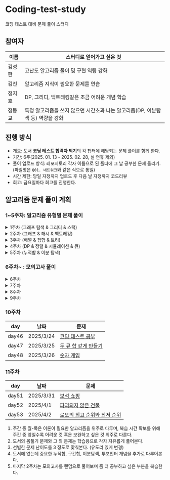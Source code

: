 # Coding-test-study
코딩 테스트 대비 문제 풀이 스터디

## 참여자
이름 | 스터디로 얻어가고 싶은 것
--- | ---
김정한 | 고난도 알고리즘 풀이 및 구현 역량 강화
김진 | 알고리즘 지식이 필요한 문제를 연습
정지호 | DP, 그리디, 백트래킹같은 조금 어려운 개념 학습
정동교 | 특정 알고리즘을 쓰지 않으면 시간초과 나는 알고리즘(DP, 이분탐색 등) 역량을 강화

## 진행 방식
- 개요: 도서 **코딩 테스트 합격자 되기**의 각 챕터에 해당되는 문제 풀이를 함께 한다.
- 기간: 6주(2025. 01. 13 - 2025. 02. 28, 설 연휴 제외)
- 풀이 업로드 방식: 레포지토리 각자 이름으로 된 폴더에 그 날 공부한 문제 올리기. (파일명은 `Q01. 네트워크`와 같은 식으로 통일)
- 시간 제한: 당일 자정까지 업로드 후 다음 날 자정까지 코드리뷰
- 회고: 금요일마다 회고를 진행한다.

## 알고리즘 문제 풀이 계획

### 1~5주차: 알고리즘 유형별 문제 풀이
<details>
<summary>1주차 (그래프 탐색 & 그리디 & 스택)</summary>

### 1주차 문제 목록
날짜 | 문제 | 문제 유형
--- | --- | ---
2025/1/13 | [게임 맵 최단거리](https://school.programmers.co.kr/learn/courses/30/lessons/1844) | 그래프 탐색
2025/1/14 | [네트워크](https://school.programmers.co.kr/learn/courses/30/lessons/43162) | 그래프 탐색
2025/1/15 | [예산](https://school.programmers.co.kr/learn/courses/30/lessons/12982), [귤 고르기](https://school.programmers.co.kr/learn/courses/30/lessons/138476) | 그리디
2025/1/16 | [기지국 설치](https://school.programmers.co.kr/learn/courses/30/lessons/12979) | 그리디
2025/1/17 | [표 편집](https://school.programmers.co.kr/learn/courses/30/lessons/81303) | 스택

</details>

<details>
<summary>2주차 (그래프 & 해시 & 백트래킹)</summary>

### 2주차 문제 목록
날짜 | 문제 | 문제 유형
--- | --- | ---
2025/1/20 | [배달](https://school.programmers.co.kr/learn/courses/30/lessons/12978) | 그래프(다익스트라)
2025/1/21 | [미로만들기](https://www.acmicpc.net/problem/2665) | 그래프(다익스트라)
2025/1/22 | [메뉴 리뉴얼](https://school.programmers.co.kr/learn/courses/30/lessons/72411) | 해시
2025/1/23 | [피로도](https://school.programmers.co.kr/learn/courses/30/lessons/87946), [N-퀸](https://school.programmers.co.kr/learn/courses/30/lessons/12952), [양궁 대회](https://school.programmers.co.kr/learn/courses/30/lessons/92342) | 백트래킹
2025/1/24 | [사라지는 발판](https://school.programmers.co.kr/learn/courses/30/lessons/92345) | 백트래킹

</details>

<details>
<summary>3주차 (배열 & 집합 & 트리)</summary>

### 3주차 문제 목록
날짜 | 문제 | 문제 유형
--- | --- | ---
2025/2/3 | [실패율](https://school.programmers.co.kr/learn/courses/30/lessons/42889) | 배열
2025/2/4 | [폰켓몬](https://school.programmers.co.kr/learn/courses/30/lessons/1845) | 집합
2025/2/5 | [섬 연결하기](https://school.programmers.co.kr/learn/courses/30/lessons/42861) | 집합
2025/2/6 | [다단계 칫솔 판매](https://school.programmers.co.kr/learn/courses/30/lessons/77486) | 트리
2025/2/7 | [양과 늑대](https://school.programmers.co.kr/learn/courses/30/lessons/92343) | 트리

</details>

<details>
<summary>4주차 (DP & 정렬 & 시뮬레이션 & 큐)</summary>

### 4주차 문제 목록
날짜 | 문제 | 문제 유형
--- | --- | ---
2025/2/10 | [땅따먹기](https://school.programmers.co.kr/learn/courses/30/lessons/12913) | DP
2025/2/11 | [가장 큰 정사각형 찾기](https://school.programmers.co.kr/learn/courses/30/lessons/12905) | DP
2025/2/12 | [튜플](https://school.programmers.co.kr/learn/courses/30/lessons/64065) | 정렬
2025/2/13 | [점프와 순간이동](https://school.programmers.co.kr/learn/courses/30/lessons/12980) | 시뮬레이션
2025/2/14 | [카드 뭉치](https://school.programmers.co.kr/learn/courses/30/lessons/159994) | 큐

</details>

<details>
<summary>5주차 (누적합 & 이분 탐색)</summary>

### 5주차 문제 목록
날짜 | 문제 | 문제 유형
--- | --- | ---
2025/2/17 | [연속된 부분 수열의 합](https://school.programmers.co.kr/learn/courses/30/lessons/178870) | 누적합
2025/2/18 | [호텔 방 배정](https://school.programmers.co.kr/learn/courses/30/lessons/64063) | 누적합
2025/2/19 | [징검다리 건너기](https://school.programmers.co.kr/learn/courses/30/lessons/64062) | 이분 탐색
2025/2/20 | [입국 심사](https://school.programmers.co.kr/learn/courses/30/lessons/43238) | 이분 탐색

</details>


### 6주차~ : 모의고사 풀이
<details>
<summary>6주차</summary>
  
day | 날짜 | 문제
--- | --- | --- 
day26 | 2025/2/24 | [미로 탈출 명령어](https://school.programmers.co.kr/learn/courses/30/lessons/150365)
day27 | 2025/2/25 | [택배 배달과 수거하기](https://school.programmers.co.kr/learn/courses/30/lessons/150369)
day28 | 2025/2/26 | [개인정보 수집 유효기간](https://school.programmers.co.kr/learn/courses/30/lessons/150370)

</details>

<details>
<summary>7주차</summary>

day | 날짜 | 문제
--- | --- | --- 
day31 | 2025/3/4 | [110 옮기기](https://school.programmers.co.kr/learn/courses/30/lessons/77886)
day32 | 2025/3/5 | [쿼드압축 후 개수 세기](https://school.programmers.co.kr/learn/courses/30/lessons/68936)
day33 | 2025/3/6 | [없는 숫자 더하기](https://school.programmers.co.kr/learn/courses/30/lessons/86051)

</details>

<details>
<summary>8주차</summary>

day | 날짜 | 문제
--- | --- | --- 
day36 | 2025/3/10 | [불량 사용자](https://school.programmers.co.kr/learn/courses/30/lessons/64064)
day37 | 2025/3/11 | [k진수에서 소수 개수 구하기](https://school.programmers.co.kr/learn/courses/30/lessons/92335)
day38 | 2025/3/12 | [거리두기 확인하기](https://school.programmers.co.kr/learn/courses/30/lessons/81302)

</details>


<details>
<summary>9주차</summary>

day | 날짜 | 문제
--- | --- | --- 
day41 | 2025/3/17 | [치즈](https://www.acmicpc.net/problem/2638)
day42 | 2025/3/18 | [강의실 배정](https://www.acmicpc.net/problem/11000)
day43 | 2025/3/19 | [단어 변환](https://school.programmers.co.kr/learn/courses/30/lessons/43163)

</details>


### 10주차

day | 날짜 | 문제
--- | --- | --- 
day46 | 2025/3/24 | [코딩 테스트 공부](https://school.programmers.co.kr/learn/courses/30/lessons/118668)
day47 | 2025/3/25 | [두 큐 합 같게 만들기](https://school.programmers.co.kr/learn/courses/30/lessons/118667)
day48 | 2025/3/26 | [숫자 게임](https://school.programmers.co.kr/learn/courses/30/lessons/12987)

### 11주차

day | 날짜 | 문제
--- | --- | --- 
day51 | 2025/3/31 | [보석 쇼핑](https://school.programmers.co.kr/learn/courses/30/lessons/67258)
day52 | 2025/4/1 | [파괴되지 않은 건물](https://school.programmers.co.kr/learn/courses/30/lessons/92344)
day53 | 2025/4/2 | [로또의 최고 순위와 최저 순위](https://school.programmers.co.kr/learn/courses/30/lessons/77484)



1. 주간 중 월-목은 이론이 필요한 알고리즘을 위주로 다루며, 복습 시간 확보를 위해 주간 중 앞일수록 어려운 것 혹은 보완하고 싶은 것 위주로 다룬다.
2. 도서의 몸풀기 문제와 그 외 문제는 학습용으로 각자 자유롭게 풀어본다.
3. 선별한 문제 난이도를 3 정도로 맞춰본다. (유도리 있게 변경)
4. 도서에 없는데 중요한 누적합, 구간합, 이분탐색, 투포인터 개념을 추가로 다루어본다.
5. 마지막 2주차는 모의고사를 랜덤으로 풀어보며 좀 더 공부하고 싶은 부분을 복습한다.
